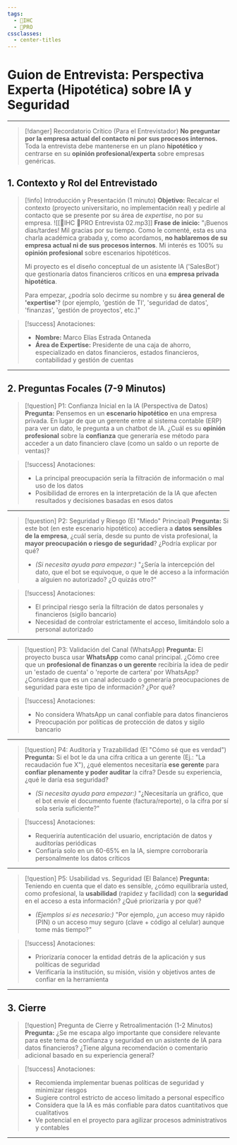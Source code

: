 ```yaml
---
tags:
  - 🎨IHC
  - 🚀PRO
cssclasses:
  - center-titles
---
```


# Guion de Entrevista: Perspectiva Experta (Hipotética) sobre IA y Seguridad

---

> [!danger] Recordatorio Crítico (Para el Entrevistador)
> **No preguntar por la empresa actual del contacto ni por sus procesos internos.** Toda la entrevista debe mantenerse en un plano **hipotético** y centrarse en su **opinión profesional/experta** sobre empresas genéricas.

## 1. Contexto y Rol del Entrevistado

> [!info] Introducción y Presentación (1 minuto)
> **Objetivo:** Recalcar el contexto (proyecto universitario, no implementación real) y pedirle al contacto que se presente por su área de *expertise*, no por su empresa.
> ![[🎨IHC 🚀PRO Entrevista 02.mp3]]
> **Frase de inicio:** "¡Buenos días/tardes! Mil gracias por su tiempo. Como le comenté, esta es una charla académica grabada y, como acordamos, **no hablaremos de su empresa actual ni de sus procesos internos**. Mi interés es 100% su **opinión profesional** sobre escenarios hipotéticos.
>
> Mi proyecto es el diseño conceptual de un asistente IA ('SalesBot') que gestionaría datos financieros críticos en una **empresa privada hipotética**.
>
> Para empezar, ¿podría solo decirme su nombre y su **área general de 'expertise'**? (por ejemplo, 'gestión de TI', 'seguridad de datos', 'finanzas', 'gestión de proyectos', etc.)"

> [!success] Anotaciones:
> - **Nombre:** Marco Elías Estrada Ontaneda
> - **Área de Expertise:** Presidente de una caja de ahorro, especializado en datos financieros, estados financieros, contabilidad y gestión de cuentas

---

## 2. Preguntas Focales (7-9 Minutos)

> [!question] P1: Confianza Inicial en la IA (Perspectiva de Datos)
> **Pregunta:** Pensemos en un **escenario hipotético** en una empresa privada. En lugar de que un gerente entre al sistema contable (ERP) para ver un dato, le pregunta a un chatbot de IA. ¿Cuál es su **opinión profesional** sobre la **confianza** que generaría ese método para acceder a un dato financiero clave (como un saldo o un reporte de ventas)?

> [!success] Anotaciones:
> - La principal preocupación sería la filtración de información o mal uso de los datos
> - Posibilidad de errores en la interpretación de la IA que afecten resultados y decisiones basadas en esos datos

---

> [!question] P2: Seguridad y Riesgo (El "Miedo" Principal)
> **Pregunta:** Si este bot (en este escenario hipotético) accediera a **datos sensibles de la empresa**, ¿cuál sería, desde su punto de vista profesional, la **mayor preocupación o riesgo de seguridad**? ¿Podría explicar por qué?
> * *(Si necesita ayuda para empezar:)* "¿Sería la intercepción del dato, que el bot se equivoque, o que le dé acceso a la información a alguien no autorizado? ¿O quizás otro?"

> [!success] Anotaciones:
> - El principal riesgo sería la filtración de datos personales y financieros (sigilo bancario)
> - Necesidad de controlar estrictamente el acceso, limitándolo solo a personal autorizado

---

> [!question] P3: Validación del Canal (WhatsApp)
> **Pregunta:** El proyecto busca usar **WhatsApp** como canal principal. ¿Cómo cree que un **profesional de finanzas o un gerente** recibiría la idea de pedir un 'estado de cuenta' o 'reporte de cartera' por WhatsApp? ¿Considera que es un canal adecuado o generaría preocupaciones de seguridad para este tipo de información? ¿Por qué?

> [!success] Anotaciones:
> - No considera WhatsApp un canal confiable para datos financieros
> - Preocupación por políticas de protección de datos y sigilo bancario

---

> [!question] P4: Auditoría y Trazabilidad (El "Cómo sé que es verdad")
> **Pregunta:** Si el bot le da una cifra crítica a un gerente (Ej.: "La recaudación fue X"), ¿qué elementos necesitaría **ese gerente** para **confiar plenamente y poder auditar** la cifra? Desde su experiencia, ¿qué le daría esa seguridad?
> * *(Si necesita ayuda para empezar:)* "¿Necesitaría un gráfico, que el bot envíe el documento fuente (factura/reporte), o la cifra por sí sola sería suficiente?"

> [!success] Anotaciones:
> - Requeriría autenticación del usuario, encriptación de datos y auditorías periódicas
> - Confiaría solo en un 60-65% en la IA, siempre corroboraría personalmente los datos críticos

---

> [!question] P5: Usabilidad vs. Seguridad (El Balance)
> **Pregunta:** Teniendo en cuenta que el dato es sensible, ¿cómo equilibraría usted, como profesional, la **usabilidad** (rapidez y facilidad) con la **seguridad** en el acceso a esta información? ¿Qué priorizaría y por qué?
> * *(Ejemplos si es necesario:)* "Por ejemplo, ¿un acceso muy rápido (PIN) o un acceso muy seguro (clave + código al celular) aunque tome más tiempo?"

> [!success] Anotaciones:
> - Priorizaría conocer la entidad detrás de la aplicación y sus políticas de seguridad
> - Verificaría la institución, su misión, visión y objetivos antes de confiar en la herramienta

---

## 3. Cierre

> [!question] Pregunta de Cierre y Retroalimentación (1-2 Minutos)
> **Pregunta:** ¿Se me escapa algo importante que considere relevante para este tema de confianza y seguridad en un asistente de IA para datos financieros? ¿Tiene alguna recomendación o comentario adicional basado en su experiencia general?

> [!success] Anotaciones:
> - Recomienda implementar buenas políticas de seguridad y minimizar riesgos
> - Sugiere control estricto de acceso limitado a personal específico
> - Considera que la IA es más confiable para datos cuantitativos que cualitativos
> - Ve potencial en el proyecto para agilizar procesos administrativos y contables

---